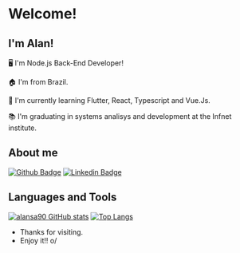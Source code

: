 # Welcome!

## I'm Alan!

🖥️ I'm Node.js Back-End Developer!

🏠 I'm from Brazil.

🌱 I'm currently learning Flutter, React, Typescript and Vue.Js.

📚 I'm graduating in systems analisys and development at the Infnet institute.

## About me
[![Github Badge](https://img.shields.io/badge/-Github-000?style=flat-square&logo=Github&logoColor=white&link=https://github.com/alansa90)](https://github.com/alansa90)
[![Linkedin Badge](https://img.shields.io/badge/-LinkedIn-blue?style=flat-square&logo=Linkedin&logoColor=white&link=https://www.linkedin.com/in/alandesa/)](https://www.linkedin.com/in/alandesa/)

## Languages and Tools
[![alansa90 GitHub stats](https://github-readme-stats.vercel.app/api?username=alansa90&show_icons=true&theme=dark)](https://github.com/alansa90/github-readme-stats)
[![Top Langs](https://github-readme-stats.vercel.app/api/top-langs/?username=alansa90&layout=compact&theme=dark)](https://github.com/alansa90/github-readme-stats)


- Thanks for visiting.
- Enjoy it!! o/

